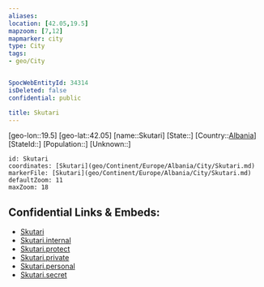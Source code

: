 ```yaml
---
aliases: 
location: [42.05,19.5]
mapzoom: [7,12] 
mapmarker: city 
type: City
tags:
- geo/City


SpocWebEntityId: 34314
isDeleted: false
confidential: public

title: Skutari
---
```

[geo-lon::19.5]
[geo-lat::42.05]
[name::Skutari]
[State::]
[Country::[Albania](geo/Continent/Europe/Albania.md)]
[StateId::]
[Population::]
[Unknown::]


```leaflet
id: Skutari
coordinates: [Skutari](geo/Continent/Europe/Albania/City/Skutari.md)
markerFile: [Skutari](geo/Continent/Europe/Albania/City/Skutari.md)
defaultZoom: 11 
maxZoom: 18
```


## Confidential Links & Embeds: 
- [Skutari](../../../../../../_public/geo/Continent/Europe/Albania/City/Skutari.md) 
- [Skutari.internal](../../../../../../_internal/geo/Continent/Europe/Albania/City/Skutari.internal.md) 
- [Skutari.protect](../../../../../../_protect/geo/Continent/Europe/Albania/City/Skutari.protect.md) 
- [Skutari.private](../../../../../../_private/geo/Continent/Europe/Albania/City/Skutari.private.md) 
- [Skutari.personal](../../../../../../_personal/geo/Continent/Europe/Albania/City/Skutari.personal.md) 
- [Skutari.secret](../../../../../../_secret/geo/Continent/Europe/Albania/City/Skutari.secret.md) 
